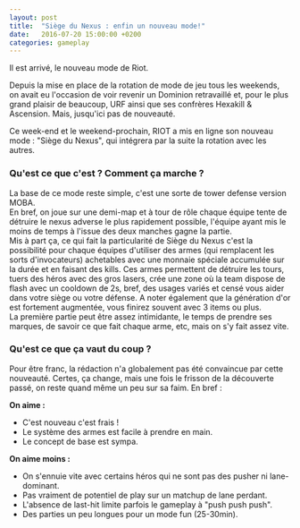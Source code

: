 ```yaml
---
layout: post
title:  "Siège du Nexus : enfin un nouveau mode!"
date:   2016-07-20 15:00:00 +0200
categories: gameplay
---
```


Il est arrivé, le nouveau mode de Riot.

Depuis la mise en place de la rotation de mode de jeu tous les weekends, on avait eu l'occasion de voir revenir un Dominion retravaillé et, pour le plus grand plaisir de beaucoup, URF ainsi que ses confrères Hexakill & Ascension. Mais, jusqu'ici pas de nouveauté.

Ce week-end et le weekend-prochain, RIOT a mis en ligne son nouveau mode : "Siège du Nexus", qui intégrera par la suite la rotation avec les autres.

### Qu'est ce que c'est ? Comment ça marche ?

La base de ce mode reste simple, c'est une sorte de tower defense version MOBA.  
En bref, on joue sur une demi-map et à tour de rôle chaque équipe tente de détruire le nexus adverse le plus rapidement possible, l'équipe ayant mis le moins de temps à l'issue des deux manches gagne la partie.  
Mis à part ça, ce qui fait la particularité de Siège du Nexus c'est la possibilité pour chaque équipes d'utiliser des armes (qui remplacent les sorts d'invocateurs) achetables avec une monnaie spéciale accumulée sur la durée et en faisant des kills. Ces armes permettent de détruire les tours, tuers des héros avec des gros lasers, crée une zone où la team dispose de flash avec un cooldown de 2s, bref, des usages variés et censé vous aider dans votre siège ou votre défense. A noter également que la génération d'or est fortement augmentée, vous finirez souvent avec 3 items ou plus.  
La première partie peut être assez intimidante, le temps de prendre ses marques, de savoir ce que fait chaque arme, etc, mais on s'y fait assez vite.

### Qu'est ce que ça vaut du coup ?

Pour être franc, la rédaction n'a globalement pas été convaincue par cette nouveauté. Certes, ça change, mais une fois le frisson de la découverte passé, on reste quand même un peu sur sa faim. En bref :

**On aime :**

* C'est nouveau c'est frais !
* Le système des armes est facile à prendre en main.
* Le concept de base est sympa.
    
**On aime moins :**

* On s'ennuie vite avec certains héros qui ne sont pas des pusher ni lane-dominant.
* Pas vraiment de potentiel de play sur un matchup de lane perdant.
* L'absence de last-hit limite parfois le gameplay à "push push push".
* Des parties un peu longues pour un mode fun (25-30min).
